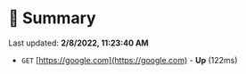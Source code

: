 # 📖 Summary
Last updated: **2/8/2022, 11:23:40 AM**

- `GET` [https://google.com](https://google.com) - **Up** (122ms)
